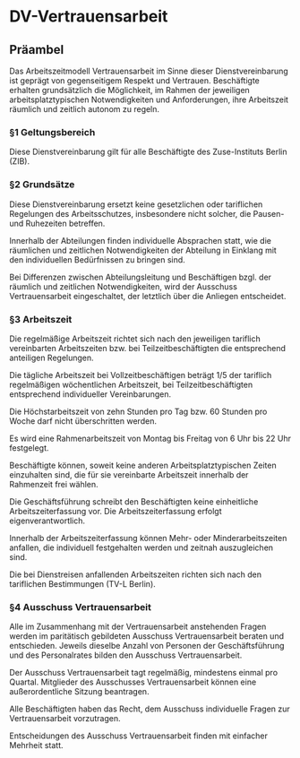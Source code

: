 # DV-Vertrauensarbeit 

## Präambel

Das Arbeitszeitmodell Vertrauensarbeit im Sinne dieser Dienstvereinbarung
ist geprägt von gegenseitigem Respekt und Vertrauen. Beschäftigte erhalten grundsätzlich
die Möglichkeit, im Rahmen der jeweiligen arbeitsplatztypischen Notwendigkeiten
und Anforderungen, ihre Arbeitszeit räumlich und zeitlich autonom zu regeln.


### §1 Geltungsbereich

Diese Dienstvereinbarung gilt für alle Beschäftigte des Zuse-Instituts Berlin (ZIB).

### §2 Grundsätze

Diese Dienstvereinbarung ersetzt keine gesetzlichen oder tariflichen Regelungen
des Arbeitsschutzes, insbesondere nicht solcher, die Pausen- und Ruhezeiten betreffen.

Innerhalb der Abteilungen finden individuelle Absprachen statt, wie die räumlichen
und zeitlichen Notwendigkeiten der Abteilung in Einklang mit den individuellen
Bedürfnissen zu bringen sind.

Bei Differenzen zwischen Abteilungsleitung und Beschäftigen bzgl. der räumlich und
zeitlichen Notwendigkeiten, wird der Ausschuss Vertrauensarbeit eingeschaltet, der
letztlich über die Anliegen entscheidet.


### §3 Arbeitszeit

Die regelmäßige Arbeitszeit richtet sich nach den jeweiligen tariflich vereinbarten
Arbeitszeiten bzw. bei Teilzeitbeschäftigten die entsprechend anteiligen Regelungen.

Die tägliche Arbeitszeit bei Vollzeitbeschäftigen beträgt 1/5 der tariflich regelmäßigen
wöchentlichen Arbeitszeit, bei Teilzeitbeschäftigten entsprechend individueller Vereinbarungen.

Die Höchstarbeitszeit von zehn Stunden pro Tag bzw. 60 Stunden pro Woche darf nicht
überschritten werden.

Es wird eine Rahmenarbeitszeit von Montag bis Freitag von 6 Uhr bis 22 Uhr festgelegt.

Beschäftigte können, soweit keine anderen Arbeitsplatztypischen Zeiten einzuhalten
sind, die für sie vereinbarte Arbeitszeit innerhalb der Rahmenzeit frei wählen.

Die Geschäftsführung schreibt den Beschäftigten keine einheitliche Arbeitszeiterfassung
vor. Die Arbeitszeiterfassung erfolgt eigenverantwortlich.

Innerhalb der Arbeitszeiterfassung können  Mehr- oder Minderarbeitszeiten anfallen, die
individuell festgehalten werden und zeitnah auszugleichen sind.

Die bei Dienstreisen anfallenden Arbeitszeiten richten sich nach den tariflichen
Bestimmungen (TV-L Berlin).


### §4 Ausschuss Vertrauensarbeit

Alle im Zusammenhang mit der Vertrauensarbeit anstehenden Fragen werden im paritätisch
gebildeten Ausschuss Vertrauensarbeit beraten und entschieden. Jeweils dieselbe Anzahl
von Personen der Geschäftsführung und des Personalrates bilden den Ausschuss Vertrauensarbeit.

Der Ausschuss Vertrauensarbeit tagt regelmäßig, mindestens einmal pro Quartal.
Mitglieder des Ausschusses Vertrauensarbeit können eine außerordentliche Sitzung beantragen.

Alle Beschäftigten haben das Recht, dem Ausschuss individuelle Fragen zur Vertrauensarbeit
vorzutragen.

Entscheidungen des Ausschuss Vertrauensarbeit finden mit einfacher Mehrheit statt. 
